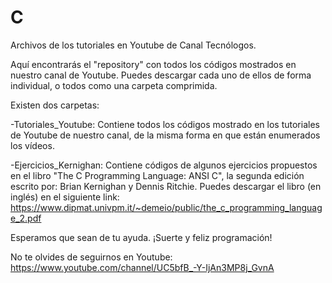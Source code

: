 # C
Archivos de los tutoriales en Youtube de Canal Tecnólogos.

Aquí encontrarás el "repository" con todos los códigos mostrados en nuestro canal de Youtube. 
Puedes descargar cada uno de ellos de forma individual, o todos como una carpeta comprimida.

Existen dos carpetas:

  -Tutoriales_Youtube: Contiene todos los códigos mostrado en los tutoriales de Youtube de nuestro canal, de la misma forma en que están enumerados los vídeos.
  
  -Ejercicios_Kernighan: Contiene códigos de algunos ejercicios propuestos en el libro "The C Programming Language: ANSI C", la segunda edición escrito por: Brian Kernighan y Dennis Ritchie. Puedes descargar el libro (en inglés) en el siguiente link: https://www.dipmat.univpm.it/~demeio/public/the_c_programming_language_2.pdf

Esperamos que sean de tu ayuda.
¡Suerte y feliz programación!

No te olvides de seguirnos en Youtube: https://www.youtube.com/channel/UC5bfB_-Y-IjAn3MP8j_GvnA
